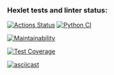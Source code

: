 ### Hexlet tests and linter status:
[![Actions Status](https://github.com/Vitaliy-Berezhnoy/python-project-50/actions/workflows/hexlet-check.yml/badge.svg)](https://github.com/Vitaliy-Berezhnoy/python-project-50/actions)    [![Python CI](https://github.com/Vitaliy-Berezhnoy/python-project-50/actions/workflows/pyci.yml/badge.svg)](https://github.com/Vitaliy-Berezhnoy/python-project-50/actions/workflows/pyci.yml)

[![Maintainability](https://api.codeclimate.com/v1/badges/5a748fc185a130ffa0f2/maintainability)](https://codeclimate.com/github/Vitaliy-Berezhnoy/python-project-50/maintainability)

[![Test Coverage](https://api.codeclimate.com/v1/badges/5a748fc185a130ffa0f2/test_coverage)](https://codeclimate.com/github/Vitaliy-Berezhnoy/python-project-50/test_coverage)

[![asciicast](https://asciinema.org/a/XLpHkUOFny189za3TVRnol8VB.svg)](https://asciinema.org/a/XLpHkUOFny189za3TVRnol8VB)

